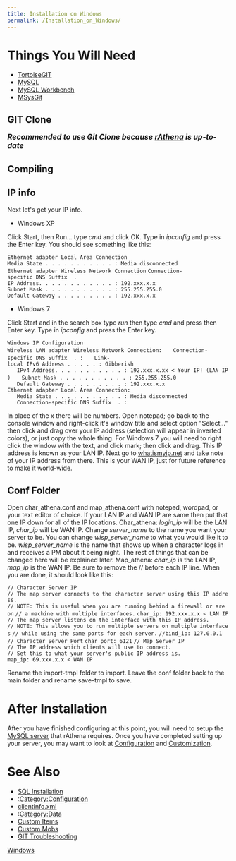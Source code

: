 ```yaml
---
title: Installation on Windows
permalink: /Installation_on_Windows/
---
```


Things You Will Need
====================

-   [TortoiseGIT](http://code.google.com/p/tortoisegit/)
-   [MySQL](http://www.mysql.com/downloads/mysql/)
-   [MySQL Workbench](http://www.mysql.com/downloads/workbench/)
-   [MSysGit](http://msysgit.github.io/)

GIT Clone
---------

***<big>Recommended to use Git Clone because [rAthena](https://github.com/rathena/rathena) is up-to-date</big>***

Compiling
---------

IP info
-------

Next let's get your IP info.

-   Windows XP

Click Start, then Run... type *cmd* and click OK. Type in *ipconfig* and press the Enter key. You should see something like this:

`Ethernet adapter Local Area Connection`
`Media State . . . . . . . . . . . : Media disconnected`
`Ethernet adapter Wireless Network Connection`
`Connection-specific DNS Suffix  . `
`IP Address. . . . . . . . . . . . : 192.xxx.x.x`
`Subnet Mask . . . . . . . . . . . : 255.255.255.0`
`Default Gateway . . . . . . . . . : 192.xxx.x.x`

-   Windows 7

Click Start and in the search box type *run* then type *cmd* and press then Enter key. Type in *ipconfig* and press the Enter key.

`Windows IP Configuration`
`Wireless LAN adapter Wireless Network Connection:`
`   Connection-specific DNS Suffix  . :`
`   Link-local IPv6 Address . . . . . : Gibberish`
`   IPv4 Address. . . . . . . . . . . : 192.xxx.x.xx < Your IP! (LAN IP)`
`   Subnet Mask . . . . . . . . . . . : 255.255.255.0`
`   Default Gateway . . . . . . . . . : 192.xxx.x.x`
`Ethernet adapter Local Area Connection:`
`   Media State . . . . . . . . . . . : Media disconnected`
`   Connection-specific DNS Suffix  . :`

In place of the x there will be numbers. Open notepad; go back to the console window and right-click it's window title and select option "Select..." then click and drag over your IP address (selection will appear in inverted colors), or just copy the whole thing. For Windows 7 you will need to right click the window with the text, and click mark; then click and drag. This IP address is known as your LAN IP. Next go to [whatismyip.net](http://www.whatismyip.net/) and take note of your IP address from there. This is your WAN IP, just for future reference to make it world-wide.

Conf Folder
-----------

Open char_athena.conf and map_athena.conf with notepad, wordpad, or your text editor of choice. If your LAN IP and WAN IP are same then put that one IP down for all of the IP locations. Char_athena: *login_ip* will be the LAN IP, *char_ip* will be WAN IP. Change *server_name* to the name you want your server to be. You can change *wisp_server_name* to what you would like it to be. *wisp_server_name* is the name that shows up when a character logs in and receives a PM about it being night. The rest of things that can be changed here will be explained later. Map_athena: *char_ip* is the LAN IP, *map_ip* is the WAN IP. Be sure to remove the // before each IP line. When you are done, it should look like this:

`// Character Server IP`
`// The map server connects to the character server using this IP address.`
`// NOTE: This is useful when you are running behind a firewall or are on`
`// a machine with multiple interfaces.`
`char_ip: 192.xxx.x.x < LAN IP`
`// The map server listens on the interface with this IP address.`
`// NOTE: This allows you to run multiple servers on multiple interfaces`
`// while using the same ports for each server.`
`//bind_ip: 127.0.0.1`
`// Character Server Port`
`char_port: 6121`
`// Map Server IP`
`// The IP address which clients will use to connect.`
`// Set this to what your server's public IP address is.`
`map_ip: 69.xxx.x.x < WAN IP`

Rename the import-tmpl folder to import. Leave the conf folder back to the main folder and rename save-tmpl to save.

After Installation
==================

After you have finished configuring at this point, you will need to setup the [MySQL server](SQL_Installation) that rAthena requires.
Once you have completed setting up your server, you may want to look at [Configuration](:Category:Configuration) and [Customization](/:Category:Customization "wikilink").

See Also
========

-   [SQL Installation](SQL_Installation#For_Windows)
-   [:Category:Configuration](:Category:Configuration)
-   [clientinfo.xml](clientinfo.xml)
-   [:Category:Data](:Category:Data)
-   [Custom Items](Custom_Items)
-   [Custom Mobs](Custom_Mobs)
-   [GIT Troubleshooting](GIT_Troubleshooting)

[Windows](Installation_Guides)